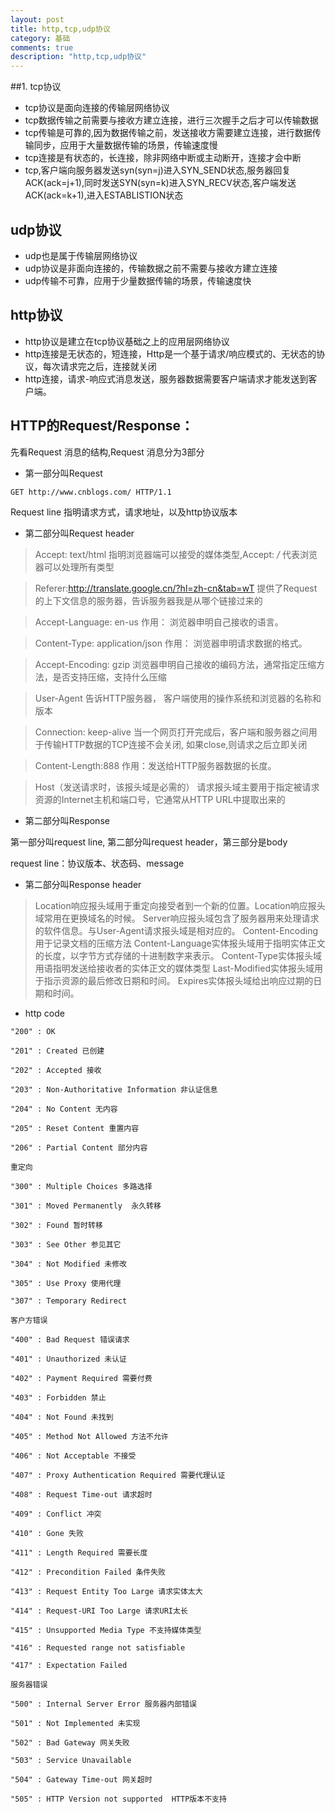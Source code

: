 ```yaml
---
layout: post
title: http,tcp,udp协议
category: 基础
comments: true
description: "http,tcp,udp协议"
---
```


##1. tcp协议
*   tcp协议是面向连接的传输层网络协议
*   tcp数据传输之前需要与接收方建立连接，进行三次握手之后才可以传输数据
*   tcp传输是可靠的,因为数据传输之前，发送接收方需要建立连接，进行数据传输同步，应用于大量数据传输的场景，传输速度慢
*   tcp连接是有状态的，长连接，除非网络中断或主动断开，连接才会中断
*   tcp,客户端向服务器发送syn(syn=j)进入SYN\_SEND状态,服务器回复ACK(ack=j+1),同时发送SYN(syn=k)进入SYN\_RECV状态,客户端发送ACK(ack=k+1),进入ESTABLISTION状态

## udp协议
*   udp也是属于传输层网络协议
*   udp协议是非面向连接的，传输数据之前不需要与接收方建立连接
*   udp传输不可靠，应用于少量数据传输的场景，传输速度快

## http协议
*   http协议是建立在tcp协议基础之上的应用层网络协议
*   http连接是无状态的，短连接，Http是一个基于请求/响应模式的、无状态的协议，每次请求完之后，连接就关闭
*   http连接，请求-响应式消息发送，服务器数据需要客户端请求才能发送到客户端。

## HTTP的Request/Response：

先看Request 消息的结构,Request 消息分为3部分

*   第一部分叫Request
```
GET http://www.cnblogs.com/ HTTP/1.1
```
Request line 指明请求方式，请求地址，以及http协议版本


*   第二部分叫Request header

>   Accept: text/html
    指明浏览器端可以接受的媒体类型,Accept: */*  代表浏览器可以处理所有类型

>   Referer:http://translate.google.cn/?hl=zh-cn&tab=wT
    提供了Request的上下文信息的服务器，告诉服务器我是从哪个链接过来的

>   Accept-Language: en-us
    作用： 浏览器申明自己接收的语言。

>   Content-Type: application/json
    作用： 浏览器申明请求数据的格式。

>   Accept-Encoding: gzip
    浏览器申明自己接收的编码方法，通常指定压缩方法，是否支持压缩，支持什么压缩

>   User-Agent
    告诉HTTP服务器， 客户端使用的操作系统和浏览器的名称和版本

>   Connection: keep-alive
    当一个网页打开完成后，客户端和服务器之间用于传输HTTP数据的TCP连接不会关闭,
    如果close,则请求之后立即关闭

>   Content-Length:888
    作用：发送给HTTP服务器数据的长度。

>   Host（发送请求时，该报头域是必需的）
    请求报头域主要用于指定被请求资源的Internet主机和端口号，它通常从HTTP URL中提取出来的

*   第二部分叫Response

第一部分叫request line, 第二部分叫request header，第三部分是body

request line：协议版本、状态码、message

*   第二部分叫Response header
>   Location响应报头域用于重定向接受者到一个新的位置。Location响应报头域常用在更换域名的时候。
>   Server响应报头域包含了服务器用来处理请求的软件信息。与User-Agent请求报头域是相对应的。
>   Content-Encoding用于记录文档的压缩方法
>   Content-Language实体报头域用于指明实体正文的长度，以字节方式存储的十进制数字来表示。
>   Content-Type实体报头域用语指明发送给接收者的实体正文的媒体类型
>   Last-Modified实体报头域用于指示资源的最后修改日期和时间。
>   Expires实体报头域给出响应过期的日期和时间。

*   http code

```
"200" : OK

"201" : Created 已创建

"202" : Accepted 接收

"203" : Non-Authoritative Information 非认证信息

"204" : No Content 无内容

"205" : Reset Content 重置内容

"206" : Partial Content 部分内容

重定向

"300" : Multiple Choices 多路选择

"301" : Moved Permanently  永久转移

"302" : Found 暂时转移

"303" : See Other 参见其它

"304" : Not Modified 未修改

"305" : Use Proxy 使用代理

"307" : Temporary Redirect

客户方错误

"400" : Bad Request 错误请求

"401" : Unauthorized 未认证

"402" : Payment Required 需要付费

"403" : Forbidden 禁止

"404" : Not Found 未找到

"405" : Method Not Allowed 方法不允许

"406" : Not Acceptable 不接受

"407" : Proxy Authentication Required 需要代理认证

"408" : Request Time-out 请求超时

"409" : Conflict 冲突

"410" : Gone 失败

"411" : Length Required 需要长度

"412" : Precondition Failed 条件失败

"413" : Request Entity Too Large 请求实体太大

"414" : Request-URI Too Large 请求URI太长

"415" : Unsupported Media Type 不支持媒体类型

"416" : Requested range not satisfiable

"417" : Expectation Failed

服务器错误

"500" : Internal Server Error 服务器内部错误

"501" : Not Implemented 未实现

"502" : Bad Gateway 网关失败

"503" : Service Unavailable

"504" : Gateway Time-out 网关超时

"505" : HTTP Version not supported  HTTP版本不支持
```


